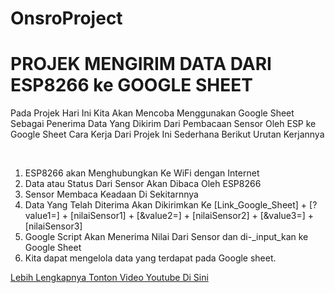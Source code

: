 # OnsroProject

# PROJEK MENGIRIM DATA DARI ESP8266 ke GOOGLE SHEET

<p>Pada Projek Hari Ini Kita Akan Mencoba Menggunakan Google Sheet Sebagai Penerima Data Yang Dikirim Dari Pembacaan Sensor Oleh ESP ke Google Sheet
Cara Kerja Dari Projek Ini Sederhana Berikut Urutan Kerjannya</p>
<br>
<ol>
  <li>ESP8266 akan Menghubungkan Ke WiFi dengan Internet </li>
  <li>Data atau Status Dari Sensor Akan Dibaca Oleh ESP8266</li>
  <li>Sensor Membaca Keadaan Di Sekitarnnya</li>
  <li>Data Yang Telah Diterima Akan Dikirimkan Ke [Link_Google_Sheet] + [?value1=] + [nilaiSensor1] + [&value2=] + [nilaiSensor2] + [&value3=] + [nilaiSensor3]</li>
  <li>Google Script Akan Menerima Nilai Dari Sensor dan di-_input_kan ke Google Sheet</li>
  <li>Kita dapat mengelola data yang terdapat pada Google sheet.</li>
</ol>

<a href="https://youtu.be/Rreb3NK2orc">Lebih Lengkapnya Tonton Video Youtube Di Sini</a>
